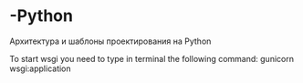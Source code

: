 # -Python
Архитектура и шаблоны проектирования на Python

To start wsgi you need to type in terminal the following command:
gunicorn wsgi:application


